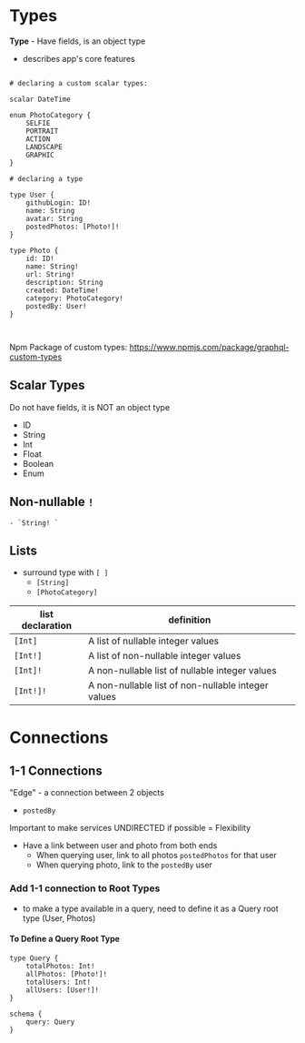 
# Types 

**Type**  - Have fields, is an object type 
- describes app's core features 
```

# declaring a custom scalar types: 

scalar DateTime 

enum PhotoCategory {
    SELFIE
    PORTRAIT
    ACTION
    LANDSCAPE
    GRAPHIC
}

# declaring a type 

type User {
    githubLogin: ID!
    name: String
    avatar: String
    postedPhotos: [Photo!]!
}

type Photo {
    id: ID!
    name: String!
    url: String!
    description: String
    created: DateTime!
    category: PhotoCategory!
    postedBy: User!
}



```

Npm Package of custom types: https://www.npmjs.com/package/graphql-custom-types

## Scalar Types 
Do not have fields, it is NOT an object type 
- ID
- String
- Int
- Float
- Boolean
- Enum 

## Non-nullable  `!`
	- `String! `

## Lists
- surround type with `[ ]`
	- `[String]`
	- `[PhotoCategory]`

|list declaration|definition|
|---|---|
|`[Int]`|A list of nullable integer values|
|`[Int!]`|A list of non-nullable integer values|
|`[Int]!`|A non-nullable list of nullable integer values|
|`[Int!]!`|A non-nullable list of non-nullable integer values|

# Connections 

## 1-1 Connections 

"Edge" - a connection between 2 objects 
- `postedBy`


Important to make services UNDIRECTED if possible = Flexibility 
- Have a link between user and photo from both ends 
	- When querying user, link to all photos `postedPhotos` for that user 
	- When querying photo, link to the `postedBy` user

### Add 1-1 connection to Root Types 
- to make a type available in a query, need to define it as a Query root type (User, Photos)
#### To Define a Query Root Type 
```
type Query {
    totalPhotos: Int!
    allPhotos: [Photo!]!
    totalUsers: Int!
    allUsers: [User!]!
}

schema {
    query: Query
}
```



